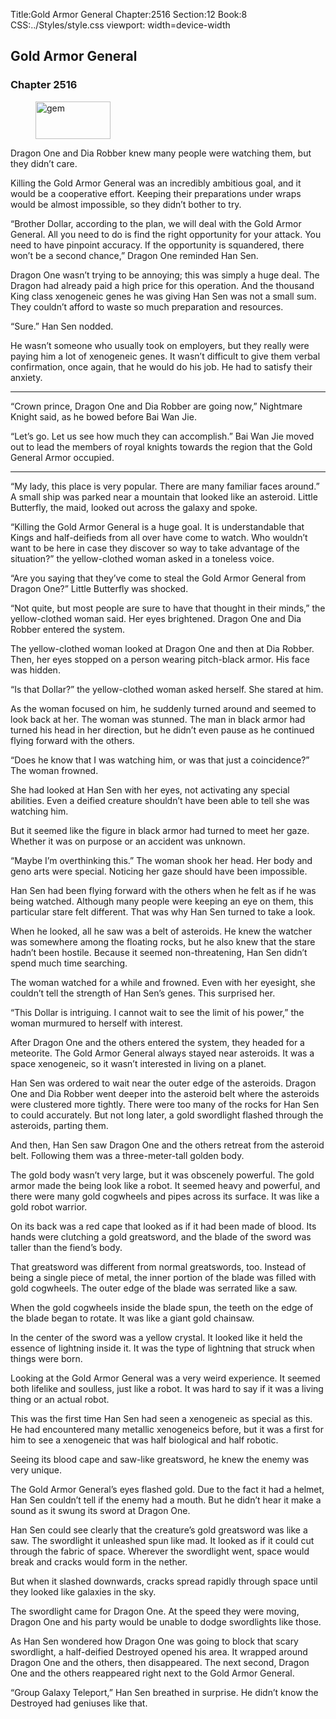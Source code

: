 Title:Gold Armor General 
Chapter:2516 
Section:12 
Book:8 
CSS:../Styles/style.css 
viewport: width=device-width
  
## Gold Armor General
### Chapter 2516 
<figure>
	<img src="../Images/gem.gif" alt="gem" id="gem" width="120" height="60" />
</figure>
  

  
  Dragon One and Dia Robber knew many people were watching them, but they didn’t care.

Killing the Gold Armor General was an incredibly ambitious goal, and it would be a cooperative effort. Keeping their preparations under wraps would be almost impossible, so they didn’t bother to try.

“Brother Dollar, according to the plan, we will deal with the Gold Armor General. All you need to do is find the right opportunity for your attack. You need to have pinpoint accuracy. If the opportunity is squandered, there won’t be a second chance,” Dragon One reminded Han Sen.

Dragon One wasn’t trying to be annoying; this was simply a huge deal. The Dragon had already paid a high price for this operation. And the thousand King class xenogeneic genes he was giving Han Sen was not a small sum. They couldn’t afford to waste so much preparation and resources.

“Sure.” Han Sen nodded.

He wasn’t someone who usually took on employers, but they really were paying him a lot of xenogeneic genes. It wasn’t difficult to give them verbal confirmation, once again, that he would do his job. He had to satisfy their anxiety.

***

“Crown prince, Dragon One and Dia Robber are going now,” Nightmare Knight said, as he bowed before Bai Wan Jie.

“Let’s go. Let us see how much they can accomplish.” Bai Wan Jie moved out to lead the members of royal knights towards the region that the Gold General Armor occupied.

***

“My lady, this place is very popular. There are many familiar faces around.” A small ship was parked near a mountain that looked like an asteroid. Little Butterfly, the maid, looked out across the galaxy and spoke.

“Killing the Gold Armor General is a huge goal. It is understandable that Kings and half-deifieds from all over have come to watch. Who wouldn’t want to be here in case they discover so way to take advantage of the situation?” the yellow-clothed woman asked in a toneless voice.

“Are you saying that they’ve come to steal the Gold Armor General from Dragon One?” Little Butterfly was shocked.

“Not quite, but most people are sure to have that thought in their minds,” the yellow-clothed woman said. Her eyes brightened. Dragon One and Dia Robber entered the system.

The yellow-clothed woman looked at Dragon One and then at Dia Robber. Then, her eyes stopped on a person wearing pitch-black armor. His face was hidden.

“Is that Dollar?” the yellow-clothed woman asked herself. She stared at him.

As the woman focused on him, he suddenly turned around and seemed to look back at her. The woman was stunned. The man in black armor had turned his head in her direction, but he didn’t even pause as he continued flying forward with the others.

“Does he know that I was watching him, or was that just a coincidence?” The woman frowned.

She had looked at Han Sen with her eyes, not activating any special abilities. Even a deified creature shouldn’t have been able to tell she was watching him.

But it seemed like the figure in black armor had turned to meet her gaze. Whether it was on purpose or an accident was unknown.

“Maybe I’m overthinking this.” The woman shook her head. Her body and geno arts were special. Noticing her gaze should have been impossible.

Han Sen had been flying forward with the others when he felt as if he was being watched. Although many people were keeping an eye on them, this particular stare felt different. That was why Han Sen turned to take a look.

When he looked, all he saw was a belt of asteroids. He knew the watcher was somewhere among the floating rocks, but he also knew that the stare hadn’t been hostile. Because it seemed non-threatening, Han Sen didn’t spend much time searching.

The woman watched for a while and frowned. Even with her eyesight, she couldn’t tell the strength of Han Sen’s genes. This surprised her.

“This Dollar is intriguing. I cannot wait to see the limit of his power,” the woman murmured to herself with interest.

After Dragon One and the others entered the system, they headed for a meteorite. The Gold Armor General always stayed near asteroids. It was a space xenogeneic, so it wasn’t interested in living on a planet.

Han Sen was ordered to wait near the outer edge of the asteroids. Dragon One and Dia Robber went deeper into the asteroid belt where the asteroids were clustered more tightly. There were too many of the rocks for Han Sen to could accurately. But not long later, a gold swordlight flashed through the asteroids, parting them.

And then, Han Sen saw Dragon One and the others retreat from the asteroid belt. Following them was a three-meter-tall golden body.

The gold body wasn’t very large, but it was obscenely powerful. The gold armor made the being look like a robot. It seemed heavy and powerful, and there were many gold cogwheels and pipes across its surface. It was like a gold robot warrior.

On its back was a red cape that looked as if it had been made of blood. Its hands were clutching a gold greatsword, and the blade of the sword was taller than the fiend’s body.

That greatsword was different from normal greatswords, too. Instead of being a single piece of metal, the inner portion of the blade was filled with gold cogwheels. The outer edge of the blade was serrated like a saw.

When the gold cogwheels inside the blade spun, the teeth on the edge of the blade began to rotate. It was like a giant gold chainsaw.

In the center of the sword was a yellow crystal. It looked like it held the essence of lightning inside it. It was the type of lightning that struck when things were born.

Looking at the Gold Armor General was a very weird experience. It seemed both lifelike and soulless, just like a robot. It was hard to say if it was a living thing or an actual robot.

This was the first time Han Sen had seen a xenogeneic as special as this. He had encountered many metallic xenogeneics before, but it was a first for him to see a xenogeneic that was half biological and half robotic.

Seeing its blood cape and saw-like greatsword, he knew the enemy was very unique.

The Gold Armor General’s eyes flashed gold. Due to the fact it had a helmet, Han Sen couldn’t tell if the enemy had a mouth. But he didn’t hear it make a sound as it swung its sword at Dragon One.

Han Sen could see clearly that the creature’s gold greatsword was like a saw. The swordlight it unleashed spun like mad. It looked as if it could cut through the fabric of space. Wherever the swordlight went, space would break and cracks would form in the nether.

But when it slashed downwards, cracks spread rapidly through space until they looked like galaxies in the sky.

The swordlight came for Dragon One. At the speed they were moving, Dragon One and his party would be unable to dodge swordlights like those.

As Han Sen wondered how Dragon One was going to block that scary swordlight, a half-deified Destroyed opened his area. It wrapped around Dragon One and the others, then disappeared. The next second, Dragon One and the others reappeared right next to the Gold Armor General.

“Group Galaxy Teleport,” Han Sen breathed in surprise. He didn’t know the Destroyed had geniuses like that.
